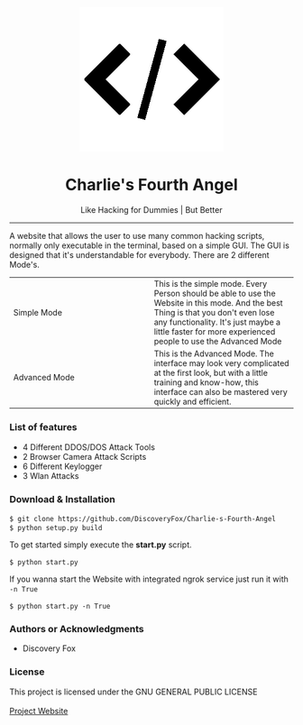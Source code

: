 <p align="center"><img src="https://raw.githubusercontent.com/DiscoveryFox/Charlie-s-Fourth-Angel/master/favicon_dark.png" 
title="Charle's Fourth Angel Logo"/></p>

<h1 align="center"> Charlie's Fourth Angel </h1>

<p align="center"> Like Hacking for Dummies | But Better </p>

<hr/>

<p>A website that allows the user to use many common hacking scripts, normally only executable in the terminal, based on
a simple GUI. The GUI is designed that it's understandable for everybody. There are 2 different Mode's.
<br>
</p>

<table>
    <tr>
        <td style="width: 300px; text-align: left">Simple Mode </td>
        <td style="width: 300px">This is the simple mode. Every Person should be able to use the Website in this mode. 
        And the best Thing is that you don't even lose any functionality. It's just maybe a little faster for more 
        experienced people to use the Advanced Mode</td>
    </tr>
    <tr>
        <td style="width: 300px">Advanced Mode</td>
        <td style="width: 300px">This is the Advanced Mode. The interface may look very complicated at the first look, 
        but with a little training and know-how, this interface can also be mastered very quickly and efficient.</td>
    </tr>
    

</table>

<h3> List of features </h3>

<ul>
  <li>4 Different DDOS/DOS Attack Tools</li> 
  <li>2 Browser Camera Attack Scripts</li>
  <li>6 Different Keylogger</li>
  <li>3 Wlan Attacks</li>
</ul>

[//]: # (todo I still need to implement these Features they are not completed. Also need to count them)


<h3> Download & Installation </h3>

```shell
$ git clone https://github.com/DiscoveryFox/Charlie-s-Fourth-Angel
$ python setup.py build
```
To get started simply execute the **start.py** script.

```shell
$ python start.py
```

If you wanna start the Website with integrated ngrok service just run it with `-n True`

````shell
$ python start.py -n True
````

<h3>Authors or Acknowledgments</h3>
<ul>
  <li>Discovery Fox</li>
</ul>

<h3>License</h3>

This project is licensed under the GNU GENERAL PUBLIC LICENSE
<br>
<br>
<a href="flinn.eu/Charlie-s-Fourth-Angel">Project Website </a>
